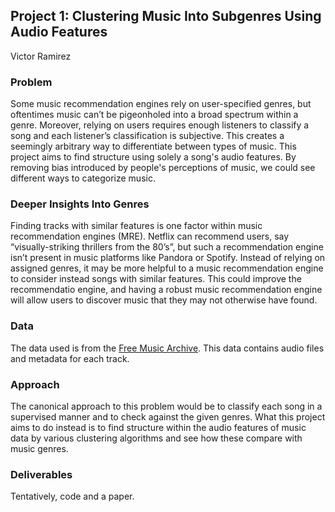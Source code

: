 ## Project 1: Clustering Music Into Subgenres Using Audio Features
Victor Ramirez
### Problem
Some music recommendation engines rely on user-specified genres, but oftentimes music can’t be pigeonholed into a broad spectrum within a genre. Moreover, relying on users requires enough listeners to classify a song and each listener’s classification is subjective. This creates a seemingly arbitrary way to differentiate between types of music. This project aims to find structure using solely a song's audio features. By removing bias introduced by people's perceptions of music, we could see different ways to categorize music. 
### Deeper Insights Into Genres
Finding tracks with similar features is one factor within music recommendation engines (MRE). Netflix can recommend users, say “visually-striking thrillers from the 80’s”, but such a recommendation engine isn’t present in music platforms like Pandora or Spotify. Instead of relying on assigned genres, it may be more helpful to a music recommendation engine to consider instead songs with similar features. This could improve the recommendatio engine, and having a robust music recommendation engine will allow users to discover music that they may not otherwise have found.
### Data
The data used is from the [Free Music Archive](https://github.com/mdeff/fma). This data contains audio files and metadata for each track.
### Approach
The canonical approach to this problem would be to classify each song in a supervised manner and to check against the given genres. What this project aims to do instead is to find structure within the audio features of music data by various clustering algorithms and see how these compare with music genres. 
### Deliverables
Tentatively, code and a paper.


